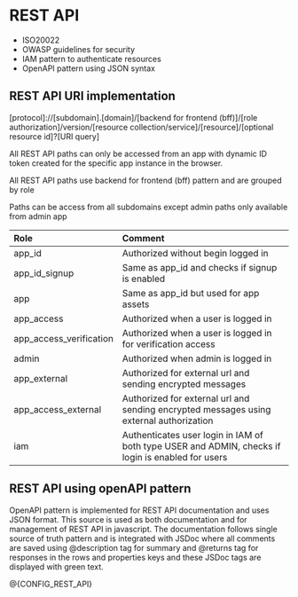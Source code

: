 # REST API

- ISO20022
- OWASP guidelines for security 
- IAM pattern to authenticate resources
- OpenAPI pattern using JSON syntax

## REST API URI implementation

[protocol]://[subdomain].[domain]/[backend for frontend (bff)]/[role authorization]/version/[resource collection/service]/[resource]/[optional resource id]?[URI query]

All REST API paths can only be accessed from an app with dynamic ID token created for the specific app instance in the browser.

All REST API paths use backend for frontend (bff) pattern and are grouped by role

Paths can be access from all subdomains except admin paths only available from admin app

|Role                       |Comment                                                     |
|:--------------------------|:-----------------------------------------------------------|
|app_id                     |Authorized without begin logged in                          |
|app_id_signup              |Same as app_id and checks if signup is enabled              |
|app                        |Same as app_id but used for app assets                      |
|app_access                 |Authorized when a user is logged in                         |
|app_access_verification    |Authorized when a user is logged in for verification access |
|admin                      |Authorized when admin is logged in                          |
|app_external               |Authorized for external url and sending encrypted messages  |
|app_access_external        |Authorized for external url and sending encrypted messages using external authorization |
|iam                        |Authenticates user login in IAM of both type USER and ADMIN, checks if login is enabled for users |

## REST API using openAPI pattern

OpenAPI pattern is implemented for REST API documentation and uses JSON format. This source is used as both documentation and for management of REST API in javascript.
The documentation follows single source of truth pattern and is integrated with JSDoc where all comments are saved using @description tag for summary and @returns tag for responses in the rows and properties keys and these JSDoc tags are displayed with green text.

@{CONFIG_REST_API}